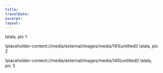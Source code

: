 ```yaml
---
title: 
travelDate: 
excerpt: 
layout: 
---
```

lalala, pic 1

!placeholder-content://media/external/images/media/141(untitled)!
lalala, pic 2

!placeholder-content://media/external/images/media/140(untitled)!
lalala, pic 3